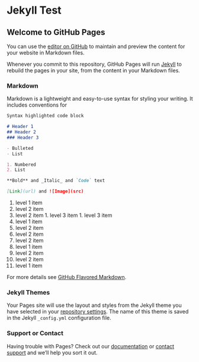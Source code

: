 # Jekyll Test 
## Welcome to GitHub Pages

You can use the [editor on GitHub](https://github.com/eyeonpower/eyeonpower.github.io/edit/master/README.md) to maintain and preview the content for your website in Markdown files.

Whenever you commit to this repository, GitHub Pages will run [Jekyll](https://jekyllrb.com/) to rebuild the pages in your site, from the content in your Markdown files.

### Markdown

Markdown is a lightweight and easy-to-use syntax for styling your writing. It includes conventions for

```markdown
Syntax highlighted code block

# Header 1
## Header 2
### Header 3

- Bulleted
- List

1. Numbered
2. List

**Bold** and _Italic_ and `Code` text

[Link](url) and ![Image](src)
```
1. level 1 item
  1. level 2 item
  1. level 2 item
    1. level 3 item
    1. level 3 item
1. level 1 item
  1. level 2 item
  1. level 2 item
  1. level 2 item
1. level 1 item
  1. level 2 item
  1. level 2 item
1. level 1 item

For more details see [GitHub Flavored Markdown](https://guides.github.com/features/mastering-markdown/).

### Jekyll Themes

Your Pages site will use the layout and styles from the Jekyll theme you have selected in your [repository settings](https://github.com/eyeonpower/eyonpower.github.io/settings). The name of this theme is saved in the Jekyll `_config.yml` configuration file.

### Support or Contact

Having trouble with Pages? Check out our [documentation](https://help.github.com/categories/github-pages-basics/) or [contact support](https://github.com/contact) and we’ll help you sort it out.
